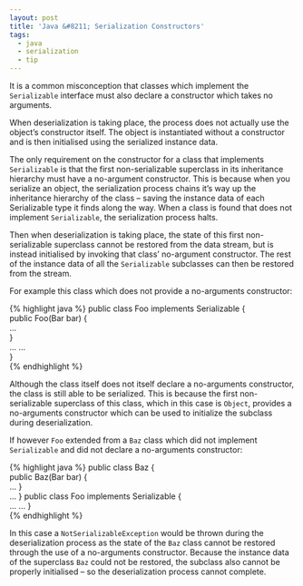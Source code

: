 ```yaml
---
layout: post
title: 'Java &#8211; Serialization Constructors'
tags:
  - java
  - serialization
  - tip
---
```

It is a common misconception that classes which implement the `Serializable` interface must also declare a constructor which takes no arguments.

When deserialization is taking place, the process does not actually use the object&#8217;s constructor itself. The object is instantiated without a constructor and is then initialised using the serialized instance data.

The only requirement on the constructor for a class that implements `Serializable` is that the first non-serializable superclass in its inheritance hierarchy must have a no-argument constructor. This is because when you serialize an object, the serialization process chains it&#8217;s way up the inheritance hierarchy of the class &#8211; saving the instance data of each Serializable type it finds along the way. When a class is found that does not implement `Serializable`, the serialization process halts.

Then when deserialization is taking place, the state of this first non-serializable superclass cannot be restored from the data stream, but is instead initialised by invoking that class&#8217; no-argument constructor. The rest of the instance data of all the `Serializable` subclasses can then be restored from the stream.

For example this class which does not provide a no-arguments constructor:

{% highlight java %}
public class Foo implements Serializable {  
	public Foo(Bar bar) {  
		...  
	}  
	...
	...  
}  
{% endhighlight %}

Although the class itself does not itself declare a no-arguments constructor, the class is still able to be serialized. This is because the first non-serializable superclass of this class, which in this case is `Object`, provides a no-arguments constructor which can be used to initialize the subclass during deserialization.

If however `Foo` extended from a `Baz` class which did not implement `Serializable` and did not declare a no-arguments constructor:

{% highlight java %}
public class Baz {  
	public Baz(Bar bar) {  
	   ...
	}  
	...
}
public class Foo implements Serializable {  
	...
	...
}  
{% endhighlight %}

In this case a `NotSerializableException` would be thrown during the deserialization process as the state of the `Baz` class cannot be restored through the use of a no-arguments constructor. Because the instance data of the superclass `Baz` could not be restored, the subclass also cannot be properly initialised &#8211; so the deserialization process cannot complete.